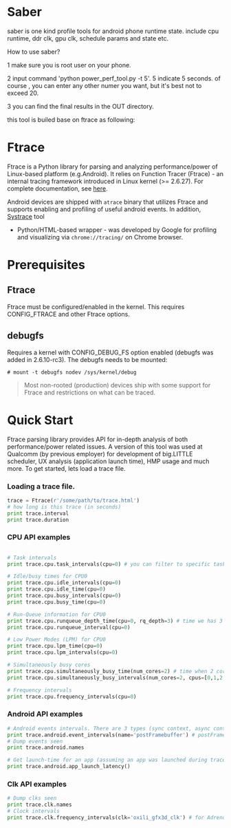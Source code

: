 
# Saber

saber is one kind profile tools for android phone runtime state. include cpu runtime, ddr clk, gpu clk, schedule params and state etc.

How to use saber?

1 make sure you is root user on your phone.

2 input command 'python power_perf_tool.py -t 5'. 5 indicate 5 seconds. of course , you can enter
	 any other numer you want, but it's best not to exceed 20.

3 you can find the final results in the OUT directory.

this tool is builed base on ftrace as following:

# Ftrace

Ftrace is a Python library for parsing and analyzing performance/power of Linux-based platform (e.g.Android).
It relies on Function Tracer (Ftrace) - an internal tracing framework introduced in Linux kernel (>= 2.6.27).
For complete documentation, see [here](http://elinux.org/Ftrace).

Android devices are shipped with ```atrace``` binary that utilizes Ftrace and supports enabling and profiling 
of useful android events. In addition, [Systrace](developer.android.com/tools/help/systrace.html) tool 
- Python/HTML-based wrapper - was developed by Google for profiling and visualizing via ```chrome://tracing/``` on Chrome browser.

# Prerequisites

## Ftrace
Ftrace must be configured/enabled in the kernel. This requires CONFIG_FTRACE and other Ftrace options.

## debugfs
Requires a kernel with CONFIG_DEBUG_FS option enabled (debugfs was added in 2.6.10-rc3). 
The debugfs needs to be mounted:

```
# mount -t debugfs nodev /sys/kernel/debug
```
> Most non-rooted (production) devices ship with some support for Ftrace and restrictions on what can be traced.

# Quick Start

Ftrace parsing library provides API for in-depth analysis of both performance/power related issues.
A version of this tool was used at Qualcomm (by previous employer) for development of big.LITTLE scheduler,
UX analysis (application launch time), HMP usage and much more. To get started, lets load a trace file.

### Loading a trace file.
```python
trace = Ftrace(r'/some/path/to/trace.html')
# how long is this trace (in seconds)
print trace.interval
print trace.duration
```

### CPU API examples
```python

# Task intervals
print trace.cpu.task_intervals(cpu=0) # you can filter to specific task with task argument

# Idle/busy times for CPU0
print trace.cpu.idle_intervals(cpu=0)
print trace.cpu.idle_time(cpu=0)
print trace.cpu.busy_intervals(cpu=0)
print trace.cpu.busy_time(cpu=0)

# Run-Queue information for CPU0
print trace.cpu.runqueue_depth_time(cpu=0, rq_depth=3) # time we has 3 things runnable in queue
print trace.cpu.runqueue_interval(cpu=0)

# Low Power Modes (LPM) for CPU0
print trace.cpu.lpm_time(cpu=0)
print trace.cpu.lpm_intervals(cpu=0)

# Simultaneously busy cores
print trace.cpu.simultaneously_busy_time(num_cores=2) # time when 2 cores were busy
print trace.cpu.simultaneously_busy_intervals(num_cores=2, cpus=[0,1,2,3]) # when 2 or more cpus in list were busy

# Frequency intervals
print trace.cpu.frequency_intervals(cpu=0)
```

### Android API examples
```python
# Android events intervals. There are 3 types (sync context, async context and counters)
print trace.android.event_intervals(name='postFramebuffer') # postFramebuffer events only.
# Dump events seen
print trace.android.names

# Get launch-time for an app (assuming an app was launched during trace)
print trace.android.app_launch_latency()
```

### Clk API examples
```python
# Dump clks seen
print trace.clk.names
# Clock intervals
print trace.clk.frequency_intervals(clk='oxili_gfx3d_clk') # for Adreno GPU on Qualcomm Snapdragon
```
